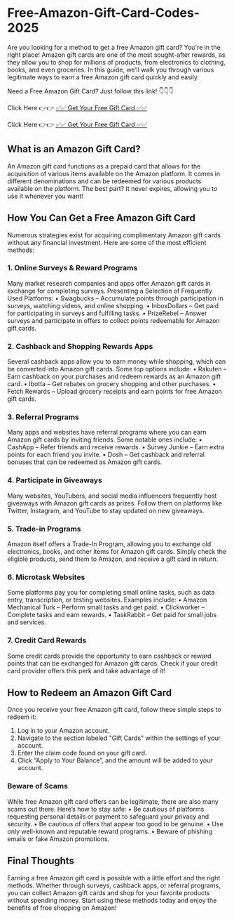 # Free-Amazon-Gift-Card-Codes-2025
Are you looking for a method to get a free Amazon gift card? You're in the right place! Amazon gift cards are one of the most sought-after rewards, as they allow you to shop for millions of products, from electronics to clothing, books, and even groceries. In this guide, we’ll walk you through various legitimate ways to earn a free Amazon gift card quickly and easily.

Need a Free Amazon Gift Card? Just follow this link! 👇👇👇

Click Here 👉👉 [✅✅ Get Your Free Gift Card ✅✅](https://rb.gy/9fw8j8)

Click Here 👉👉 [✅✅ Get Your Free Gift Card ✅✅](https://rb.gy/9fw8j8)

## What is an Amazon Gift Card?

An Amazon gift card functions as a prepaid card that allows for the acquisition of various items available on the Amazon platform. It comes in different denominations and can be redeemed for various products available on the platform. The best part? It never expires, allowing you to use it whenever you want!

## How You Can Get a Free Amazon Gift Card

Numerous strategies exist for acquiring complimentary Amazon gift cards without any financial investment. Here are some of the most efficient methods:

### 1. Online Surveys & Reward Programs

Many market research companies and apps offer Amazon gift cards in exchange for completing surveys. Presenting a Selection of Frequently Used Platforms:
•	Swagbucks – Accumulate points through participation in surveys, watching videos, and online shopping.
•	InboxDollars – Get paid for participating in surveys and fulfilling tasks.
•	PrizeRebel – Answer surveys and participate in offers to collect points redeemable for Amazon gift cards.

### 2. Cashback and Shopping Rewards Apps

Several cashback apps allow you to earn money while shopping, which can be converted into Amazon gift cards. Some top options include:
•	Rakuten – Earn cashback on your purchases and redeem rewards as an Amazon gift card.
•	Ibotta – Get rebates on grocery shopping and other purchases.
•	Fetch Rewards – Upload grocery receipts and earn points for free Amazon gift cards.

### 3. Referral Programs

Many apps and websites have referral programs where you can earn Amazon gift cards by inviting friends. Some notable ones include:
•	CashApp – Refer friends and receive rewards.
•	Survey Junkie – Earn extra points for each friend you invite.
•	Dosh – Get cashback and referral bonuses that can be redeemed as Amazon gift cards.

### 4. Participate in Giveaways

Many websites, YouTubers, and social media influencers frequently host giveaways with Amazon gift cards as prizes. Follow them on platforms like Twitter, Instagram, and YouTube to stay updated on new giveaways.

### 5. Trade-in Programs

Amazon itself offers a Trade-In Program, allowing you to exchange old electronics, books, and other items for Amazon gift cards. Simply check the eligible products, send them to Amazon, and receive a gift card in return.

### 6. Microtask Websites

Some platforms pay you for completing small online tasks, such as data entry, transcription, or testing websites. Examples include:
•	Amazon Mechanical Turk – Perform small tasks and get paid.
•	Clickworker – Complete tasks and earn rewards.
•	TaskRabbit – Get paid for small jobs and services.

### 7. Credit Card Rewards

Some credit cards provide the opportunity to earn cashback or reward points that can be exchanged for Amazon gift cards. Check if your credit card provider offers this perk and take advantage of it!

## How to Redeem an Amazon Gift Card

Once you receive your free Amazon gift card, follow these simple steps to redeem it:
1.	Log in to your Amazon account.
2.	Navigate to the section labeled "Gift Cards" within the settings of your account.
3.	Enter the claim code found on your gift card.
4.	Click “Apply to Your Balance”, and the amount will be added to your account.

### Beware of Scams

While free Amazon gift card offers can be legitimate, there are also many scams out there. Here’s how to stay safe:
•	Be cautious of platforms requesting personal details or payment to safeguard your privacy and security.
•	Be cautious of offers that appear too good to be genuine.
•	Use only well-known and reputable reward programs.
•	Beware of phishing emails or fake Amazon promotions.
## Final Thoughts

Earning a free Amazon gift card is possible with a little effort and the right methods. Whether through surveys, cashback apps, or referral programs, you can collect Amazon gift cards and shop for your favorite products without spending money. Start using these methods today and enjoy the benefits of free shopping on Amazon!
